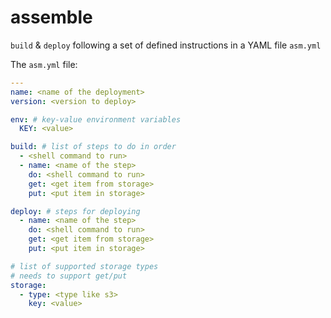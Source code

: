 # assemble

`build` & `deploy` following a set of defined instructions in a YAML file `asm.yml`

The `asm.yml` file:

```yaml
---
name: <name of the deployment>
version: <version to deploy>

env: # key-value environment variables
  KEY: <value>

build: # list of steps to do in order
  - <shell command to run>
  - name: <name of the step>
    do: <shell command to run>
    get: <get item from storage>
    put: <put item in storage>

deploy: # steps for deploying
  - name: <name of the step>
    do: <shell command to run>
    get: <get item from storage>
    put: <put item in storage>

# list of supported storage types
# needs to support get/put
storage:
  - type: <type like s3>
    key: <value>
```
